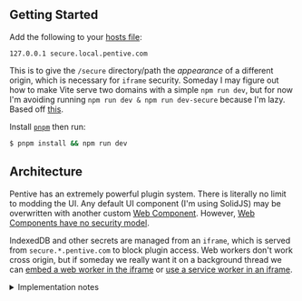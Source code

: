 ## Getting Started

Add the following to your [hosts file](https://www.howtogeek.com/howto/27350/beginner-geek-how-to-edit-your-hosts-file/):

```
127.0.0.1 secure.local.pentive.com
```

This is to give the `/secure` directory/path the _appearance_ of a different origin, which is necessary for `iframe` security. Someday I may figure out how to make Vite serve two domains with a simple `npm run dev`, but for now I'm avoiding running `npm run dev & npm run dev-secure` because I'm lazy. Based off [this](https://www.gosink.in/vue-js-how-to-handle-multiple-subdomains-on-a-single-app/).

Install [`pnpm`](https://pnpm.io/) then run:

```bash
$ pnpm install && npm run dev
```

## Architecture

Pentive has an extremely powerful plugin system. There is literally no limit to modding the UI. Any default UI component (I'm using SolidJS) may be overwritten with another custom [Web Component](https://developer.mozilla.org/en-US/docs/Web/Web_Components). However, [Web Components have no security model](https://stackoverflow.com/q/45282601).

IndexedDB and other secrets are managed from an `iframe`, which is served from `secure.*.pentive.com` to block plugin access. Web workers don't work cross origin, but if someday we really want it on a background thread we can [embed a web worker in the iframe](https://stackoverflow.com/a/22151285) or [use a service worker in an iframe](https://stackoverflow.com/a/31883194).

<details>
  <summary>Implementation notes</summary>

[This](https://github.com/GoogleChromeLabs/comlink-loader) may be useful if/when we start using web workers.
[1](https://advancedweb.hu/how-to-use-async-await-with-postmessage/), [2](https://github.com/Aaronius/penpal), or [3](https://github.com/dollarshaveclub/postmate) may be useful alternatives if Comlink does't suit our needs.

</details>
